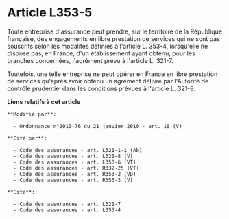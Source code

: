 # Article L353-5

Toute entreprise d'assurance peut prendre, sur le territoire de la République française, des engagements en libre prestation
de services qui ne sont pas souscrits selon les modalités définies à l'article L. 353-4, lorsqu'elle ne dispose pas, en
France, d'un établissement ayant obtenu, pour les branches concernées, l'agrément prévu à l'article L. 321-7. 

Toutefois, une telle entreprise ne peut opérer en France en libre prestation de services qu'après avoir obtenu un agrément
délivré par l'Autorité de contrôle prudentiel dans les conditions prévues à l'article L. 321-8.

**Liens relatifs à cet article**

	**Modifié par**:

	  - Ordonnance n°2010-76 du 21 janvier 2010 - art. 18 (V)

	**Cité par**:

	  - Code des assurances - art. L321-1-1 (Ab)
	  - Code des assurances - art. L321-8 (V)
	  - Code des assurances - art. L353-6 (VT)
	  - Code des assurances - art. R332-25 (VT)
	  - Code des assurances - art. R353-2 (VD)
	  - Code des assurances - art. R353-3 (V)

	**Cite**:

	  - Code des assurances - art. L321-7
	  - Code des assurances - art. L353-4
